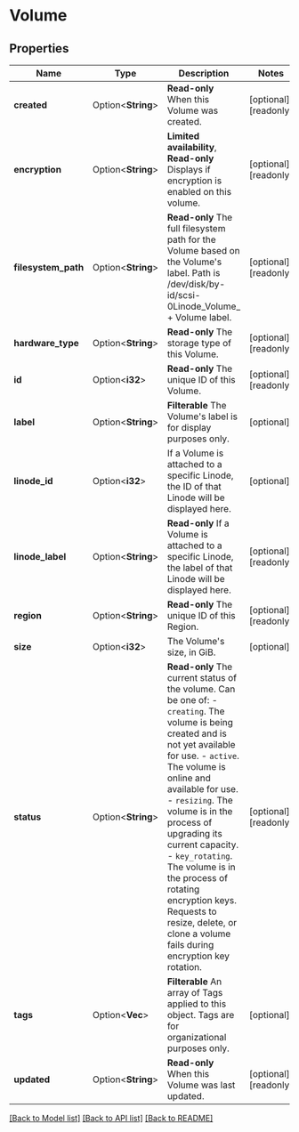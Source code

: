 # Volume

## Properties

Name | Type | Description | Notes
------------ | ------------- | ------------- | -------------
**created** | Option<**String**> | __Read-only__ When this Volume was created. | [optional][readonly]
**encryption** | Option<**String**> | __Limited availability__, __Read-only__ Displays if encryption is enabled on this volume. | [optional][readonly]
**filesystem_path** | Option<**String**> | __Read-only__ The full filesystem path for the Volume based on the Volume's label. Path is /dev/disk/by-id/scsi-0Linode_Volume_ + Volume label. | [optional][readonly]
**hardware_type** | Option<**String**> | __Read-only__ The storage type of this Volume. | [optional][readonly]
**id** | Option<**i32**> | __Read-only__ The unique ID of this Volume. | [optional][readonly]
**label** | Option<**String**> | __Filterable__ The Volume's label is for display purposes only. | [optional]
**linode_id** | Option<**i32**> | If a Volume is attached to a specific Linode, the ID of that Linode will be displayed here. | [optional]
**linode_label** | Option<**String**> | __Read-only__ If a Volume is attached to a specific Linode, the label of that Linode will be displayed here. | [optional][readonly]
**region** | Option<**String**> | __Read-only__ The unique ID of this Region. | [optional][readonly]
**size** | Option<**i32**> | The Volume's size, in GiB. | [optional]
**status** | Option<**String**> | __Read-only__ The current status of the volume.  Can be one of:    - `creating`. The volume is being created and is not yet available for use.   - `active`. The volume is online and available for use.   - `resizing`. The volume is in the process of upgrading its current capacity.   - `key_rotating`. The volume is in the process of rotating encryption keys. Requests to resize, delete, or clone a volume fails during encryption key rotation. | [optional][readonly]
**tags** | Option<**Vec<String>**> | __Filterable__ An array of Tags applied to this object.  Tags are for organizational purposes only. | [optional]
**updated** | Option<**String**> | __Read-only__ When this Volume was last updated. | [optional][readonly]

[[Back to Model list]](../README.md#documentation-for-models) [[Back to API list]](../README.md#documentation-for-api-endpoints) [[Back to README]](../README.md)


